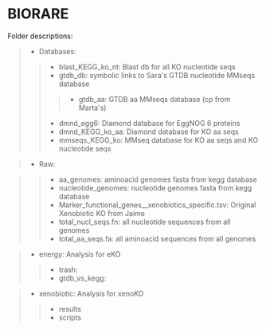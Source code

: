 # BIORARE

Folder descriptions:

> - Databases:
>> - blast_KEGG_ko_nt: Blast db for all KO nucleotide seqs
>> - gtdb_db: symbolic links to Sara's GTDB nucleotide MMseqs database
>>> - gtdb_aa: GTDB aa MMseqs database (cp from Marta's)
>> - dmnd_egg6: Diamond database for EggNOG 6 proteins
>> - dmnd_KEGG_ko_aa: Diamond database for KO aa seqs
>> - mmseqs_KEGG_ko: MMseq database for KO aa seqs and KO nucleotide seqs

> - Raw:

>> - aa_genomes: aminoacid genomes fasta from kegg database
>> - nucleotide_genomes: nucleotide genomes fasta from kegg database
>> - Marker_functional_genes__xenobiotics_specific.tsv: Original Xenobiotic KO from Jaime
>> - total_nucl_seqs.fn: all nucleotide sequences from all genomes
>> - total_aa_seqs.fa: all aminoacid sequences from all genomes


> - energy: Analysis for eKO
>> - trash:
>> - gtdb_vs_kegg:


> - xenobiotic: Analysis for xenoKO
>> - results
>> - scripts